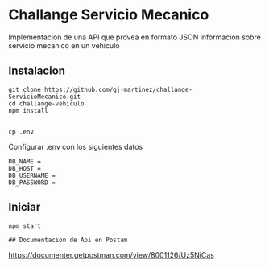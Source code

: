 # Challange Servicio Mecanico
Implementacion de una API que provea en formato JSON informacion sobre servicio mecanico en un vehiculo


## Instalacion
```
git clone https://github.com/gj-martinez/challange-ServicioMecanico.git
cd challange-vehiculo
npm install


cp .env
```

Configurar .env con los siguientes datos

```
DB_NAME =  
DB_HOST = 
DB_USERNAME =
DB_PASSWORD =  
```


## Iniciar

```
npm start
```

```
## Documentacion de Api en Postam

```
https://documenter.getpostman.com/view/8001126/Uz5NiCas
```